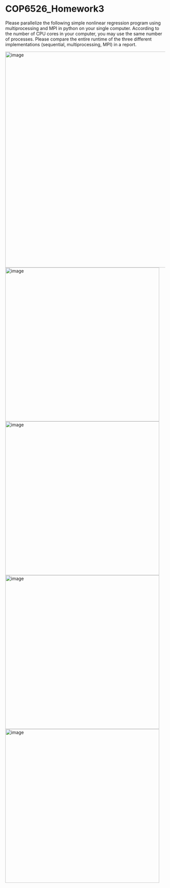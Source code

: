 # COP6526_Homework3

Please parallelize the following simple nonlinear regression program using multiprocessing and MPI in python on your single computer. According to the number of CPU cores in your computer, you may use the same number of processes. Please compare the entire runtime of the three different implementations (sequential, multiprocessing, MPI) in a report.

<img width="681" alt="image" src="https://user-images.githubusercontent.com/58046234/202930406-762fa937-e28e-46e3-bf4a-bf338dd6bc5f.png">


<img width="485" alt="image" src="https://user-images.githubusercontent.com/58046234/202930420-87d670ca-e0c6-4e73-8306-f823e9b262c0.png">
<img width="485" alt="image" src="https://user-images.githubusercontent.com/58046234/202930426-e083c7fe-a9cc-40ae-a695-476b372e1497.png">
<img width="485" alt="image" src="https://user-images.githubusercontent.com/58046234/202930437-630cbcec-1a98-4a0b-9fdd-aac0cf544633.png">
<img width="485" alt="image" src="https://user-images.githubusercontent.com/58046234/202930457-00ba3947-815f-4861-98c7-af26c5bda93f.png">
